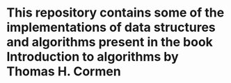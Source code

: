 # This repository contains some of the implementations of data structures and algorithms present in the book Introduction to algorithms by Thomas H. Cormen
